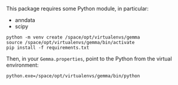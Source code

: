 This package requires some Python module, in particular:

- anndata
- scipy

```
python -m venv create /space/opt/virtualenvs/gemma
source /space/opt/virtualenvs/gemma/bin/activate
pip install -f requirements.txt
```

Then, in your `Gemma.properties`, point to the Python from the virtual environment:

```
python.exe=/space/opt/virtualenvs/gemma/bin/python
```